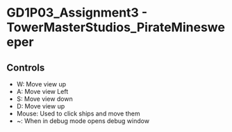 # GD1P03_Assignment3 - TowerMasterStudios_PirateMinesweeper

## Controls
- W: Move view up
- A: Move view Left
- S: Move view down
- D: Move view up
- Mouse: Used to click ships and move them
- ~: When in debug mode opens debug window